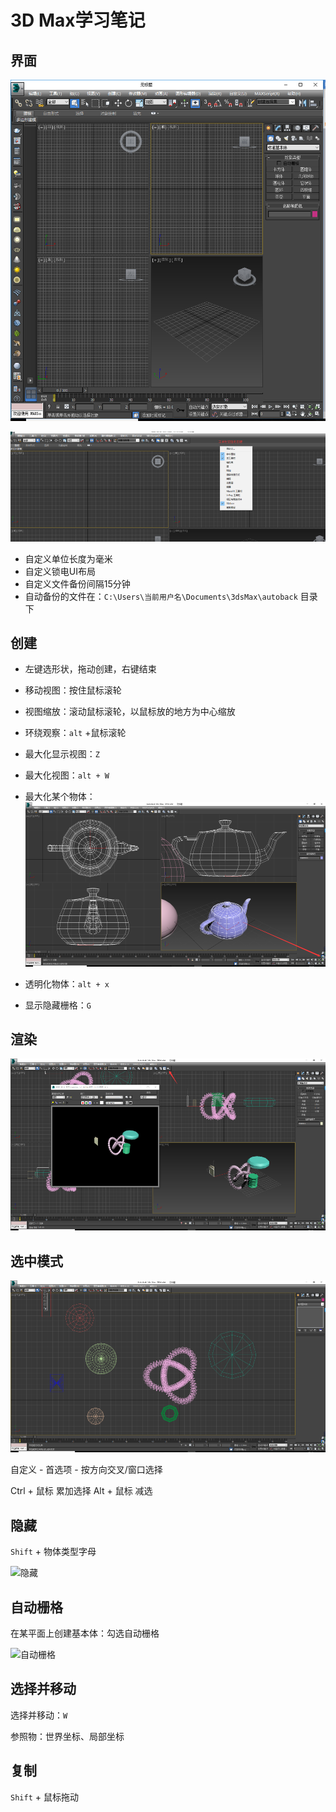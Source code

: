 3D Max学习笔记
==============

## 界面

![界面](3d-max/1.png)

![界面2](3d-max/2.png)

- 自定义单位长度为毫米
- 自定义锁电UI布局
- 自定义文件备份间隔15分钟
- 自动备份的文件在：```C:\Users\当前用户名\Documents\3dsMax\autoback``` 目录下

## 创建

- 左键选形状，拖动创建，右键结束
- 移动视图：按住鼠标滚轮
- 视图缩放：滚动鼠标滚轮，以鼠标放的地方为中心缩放
- 环绕观察：```alt``` +鼠标滚轮
- 最大化显示视图：```Z```
- 最大化视图：```alt + W```
- 最大化某个物体：
![最大化某个物体](3d-max/3.png)

- 透明化物体：```alt + x```
- 显示隐藏栅格：```G```

## 渲染

![渲染](3d-max/4.png)

## 选中模式

![选中模式](3d-max/5.png)

自定义 - 首选项 - 按方向交叉/窗口选择

Ctrl + 鼠标 累加选择
Alt + 鼠标 减选

## 隐藏

```Shift``` + 物体类型字母

![隐藏](3d-max/6.png)

## 自动栅格

在某平面上创建基本体：勾选自动栅格

![自动栅格](3d-max/7.png)

## 选择并移动

选择并移动：```W```

参照物：世界坐标、局部坐标

## 复制

```Shift``` + 鼠标拖动